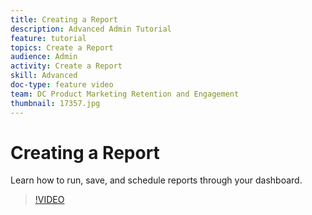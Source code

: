 ```yaml
---
title: Creating a Report
description: Advanced Admin Tutorial
feature: tutorial
topics: Create a Report
audience: Admin
activity: Create a Report
skill: Advanced
doc-type: feature video
team: DC Product Marketing Retention and Engagement
thumbnail: 17357.jpg
---
```


# Creating a Report

Learn how to run, save, and schedule reports through your dashboard.

>[!VIDEO](https://video.tv.adobe.com/v/17357?hidetitle=true)